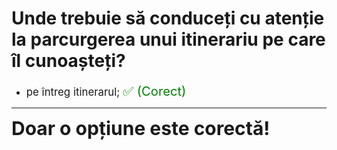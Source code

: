 # Unde trebuie să conduceți cu atenție la parcurgerea unui itinerariu pe care îl cunoașteți?

- <span style="font-size: larger;">pe întreg itinerarul; <span style="color: green; font-size: larger;">✅ (Corect)</span></span>

---

<span style="font-size: 30px; font-weight: bold;">**Doar o opțiune este corectă!**</span>